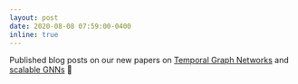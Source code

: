```yaml
---
layout: post
date: 2020-08-08 07:59:00-0400
inline: true
---
```


Published blog posts on our new papers on [Temporal Graph Networks](../blog/2020/tgn/) and [scalable GNNs](../blog/2020/sign/) 📝